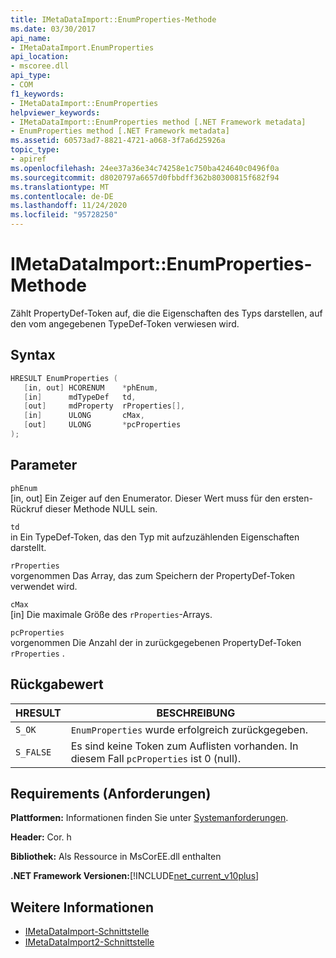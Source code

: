 ```yaml
---
title: IMetaDataImport::EnumProperties-Methode
ms.date: 03/30/2017
api_name:
- IMetaDataImport.EnumProperties
api_location:
- mscoree.dll
api_type:
- COM
f1_keywords:
- IMetaDataImport::EnumProperties
helpviewer_keywords:
- IMetaDataImport::EnumProperties method [.NET Framework metadata]
- EnumProperties method [.NET Framework metadata]
ms.assetid: 60573ad7-8821-4721-a068-3f7a6d25926a
topic_type:
- apiref
ms.openlocfilehash: 24ee37a36e34c74258e1c750ba424640c0496f0a
ms.sourcegitcommit: d8020797a6657d0fbbdff362b80300815f682f94
ms.translationtype: MT
ms.contentlocale: de-DE
ms.lasthandoff: 11/24/2020
ms.locfileid: "95728250"
---
```

# <a name="imetadataimportenumproperties-method"></a>IMetaDataImport::EnumProperties-Methode

Zählt PropertyDef-Token auf, die die Eigenschaften des Typs darstellen, auf den vom angegebenen TypeDef-Token verwiesen wird.  
  
## <a name="syntax"></a>Syntax  
  
```cpp  
HRESULT EnumProperties (  
   [in, out] HCORENUM    *phEnum,  
   [in]      mdTypeDef   td,  
   [out]     mdProperty  rProperties[],  
   [in]      ULONG       cMax,  
   [out]     ULONG       *pcProperties  
);  
```  
  
## <a name="parameters"></a>Parameter  

 `phEnum`  
 [in, out] Ein Zeiger auf den Enumerator. Dieser Wert muss für den ersten-Rückruf dieser Methode NULL sein.  
  
 `td`  
 in Ein TypeDef-Token, das den Typ mit aufzuzählenden Eigenschaften darstellt.  
  
 `rProperties`  
 vorgenommen Das Array, das zum Speichern der PropertyDef-Token verwendet wird.  
  
 `cMax`  
 [in] Die maximale Größe des `rProperties`-Arrays.  
  
 `pcProperties`  
 vorgenommen Die Anzahl der in zurückgegebenen PropertyDef-Token `rProperties` .  
  
## <a name="return-value"></a>Rückgabewert  
  
|HRESULT|BESCHREIBUNG|  
|-------------|-----------------|  
|`S_OK`|`EnumProperties` wurde erfolgreich zurückgegeben.|  
|`S_FALSE`|Es sind keine Token zum Auflisten vorhanden. In diesem Fall `pcProperties` ist 0 (null).|  
  
## <a name="requirements"></a>Requirements (Anforderungen)  

 **Plattformen:** Informationen finden Sie unter [Systemanforderungen](../../get-started/system-requirements.md).  
  
 **Header:** Cor. h  
  
 **Bibliothek:** Als Ressource in MsCorEE.dll enthalten  
  
 **.NET Framework Versionen:**[!INCLUDE[net_current_v10plus](../../../../includes/net-current-v10plus-md.md)]  
  
## <a name="see-also"></a>Weitere Informationen

- [IMetaDataImport-Schnittstelle](imetadataimport-interface.md)
- [IMetaDataImport2-Schnittstelle](imetadataimport2-interface.md)
